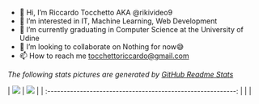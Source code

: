 - 👋 Hi, I’m Riccardo Tocchetto AKA @rikivideo9
- 👀 I’m interested in IT, Machine Learning, Web Development
- 🌱 I’m currently graduating in Computer Science at the University of Udine
- 💞️ I’m looking to collaborate on Nothing for now😅
- 📫 How to reach me tocchettoriccardo@gmail.com

*The following stats pictures are generated by [GitHub Readme Stats](https://github.com/anuraghazra/github-readme-stats)*

| [![](https://github-readme-stats.vercel.app/api?username=rikivideo9&count_private=true&show_icons=true&theme=dark&include_all_commits=true)](https://github.com/rikivideo9) | [![](https://github-readme-stats.vercel.app/api/pin?username=LSS-Manager&repo=LSSM-V.4&theme=dark&show_owner=true)](https://github.com/LSS-Manager/LSSM-V.4) | 
| :----------------------------------------------------------: |
|                                                              |

<!---
rikivideo9/rikivideo9 is a ✨ special ✨ repository because its `README.md` (this file) appears on your GitHub profile.
You can click the Preview link to take a look at your changes.
--->
